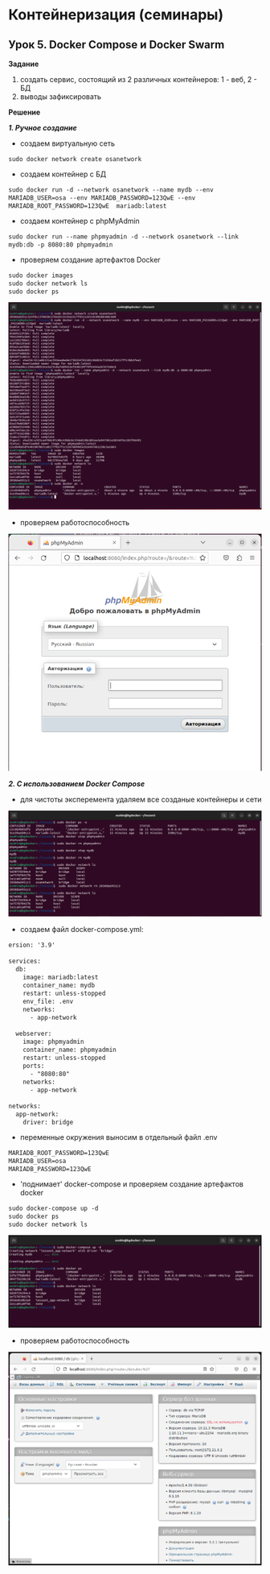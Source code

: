 # **Контейнеризация (семинары)**

## Урок 5. Docker Compose и Docker Swarm

**Задание**

1. создать сервис, состоящий из 2 различных контейнеров: 1 - веб, 2 - БД
2. выводы зафиксировать

**Решение**

**_1. Ручное создание_**

- создаем виртуальную сеть

```
sudo docker network create osanetwork
```

- создаем контейнер с БД

```
sudo docker run -d --network osanetwork --name mydb --env MARIADB_USER=osa --env MARIADB_PASSWORD=123QwE --env MARIADB_ROOT_PASSWORD=123QwE  mariadb:latest
```

- cоздаем контейнер с phpMyAdmin

```
sudo docker run --name phpmyadmin -d --network osanetwork --link mydb:db -p 8080:80 phpmyadmin
```

- проверяем создание артефактов Docker

```
sudo docker images
sudo docker network ls
sudo docker ps
```

![](images/pic1.png)

- проверяем работоспособность

![](images/pic2.png)

**_2. С использованием Docker Compose_**

- для чистоты эксперемента удаляем все созданые контейнеры и сети

![](images/pic3.png)

- создаем файл docker-compose.yml:

```
ersion: '3.9'

services:
  db:
    image: mariadb:latest
    container_name: mydb
    restart: unless-stopped
    env_file: .env
    networks:
      - app-network

  webserver:
    image: phpmyadmin
    container_name: phpmyadmin
    restart: unless-stopped
    ports:
      - "8080:80"
    networks:
      - app-network

networks:
  app-network:
    driver: bridge
```

- переменные окружения выносим в отдельный файл .env

```
MARIADB_ROOT_PASSWORD=123QwE
MARIADB_USER=osa
MARIADB_PASSWORD=123QwE
```

- 'поднимает' docker-compose и проверяем создание артефактов docker

```
sudo docker-compose up -d
sudo docker ps
sudo docker network ls
```

![](images/pic4.png)

- проверяем работоспособность

![](images/pic5.png)
